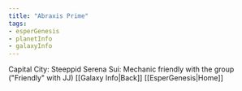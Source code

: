 ```yaml
---
title: "Abraxis Prime"
tags:
- esperGenesis
- planetInfo
- galaxyInfo
---
```

Capital City: Steeppid
Serena Sui: Mechanic friendly with the group ("Friendly" with JJ)
[[Galaxy Info|Back]] [[EsperGenesis|Home]] 